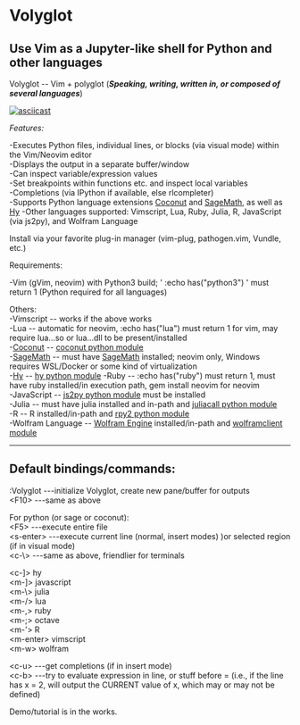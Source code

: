 # Volyglot
## Use Vim as a Jupyter-like shell for Python and other languages

Volyglot -- Vim + polyglot    \(***Speaking, writing, written in, or composed of several languages***\)

[![asciicast](https://asciinema.org/a/NI3ba7dOjtYsevfDWCm6lQwxB.svg)](https://asciinema.org/a/NI3ba7dOjtYsevfDWCm6lQwxB)

*Features:*

-Executes Python files, individual lines, or blocks (via visual mode) within the Vim/Neovim editor  
-Displays the output in a separate buffer/window  
-Can inspect variable/expression values  
-Set breakpoints within functions etc. and inspect local variables  
-Completions (via IPython if available, else rlcompleter)  
-Supports Python language extensions [Coconut](http://coconut-lang.org/) and [SageMath](https://www.sagemath.org/), as well as [Hy](https://docs.hylang.org/en/alpha/)
-Other languages supported: Vimscript, Lua, Ruby, Julia, R, JavaScript (via js2py), and Wolfram Language

Install via your favorite plug-in manager (vim-plug, pathogen.vim, Vundle, etc.)

Requirements:

-Vim (gVim, neovim) with Python3 build; ' :echo has("python3") ' must return 1 (Python required for all languages)  

Others:  
-Vimscript -- works if the above works  
-Lua -- automatic for neovim, :echo has("lua") must return 1 for vim, may require lua...so or lua...dll to be present/installed  
-[Coconut](https://coconut-lang.org/) -- [coconut python module](https://coconut.readthedocs.io/en/latest/HELP.html#installation)  
-[SageMath](https://www.sagemath.org/) -- must have [SageMath](https://doc.sagemath.org/html/en/installation/index.html) installed; neovim only, Windows requires WSL/Docker or some kind of virtualization  
-[Hy](https://hylang.org/) -- [hy python module](https://pypi.org/project/hy/)
-Ruby -- :echo has("ruby") must return 1, must have ruby installed/in execution path, gem install neovim for neovim  
-JavaScript -- [js2py python module](https://github.com/a-j-albert/Js2Py---supports-python-3.13) must be installed  
-Julia -- must have julia installed and in-path and [juliacall python module](https://github.com/JuliaPy/PythonCall.jl)  
-R -- R installed/in-path and [rpy2 python module](https://github.com/rpy2/rpy2)  
-Wolfram Language -- [Wolfram Engine](https://www.wolfram.com/engine/) installed/in-path and [wolframclient module](https://www.wolfram.com/engine/)  
  

-----------------
Default bindings/commands:
-----------------
:Volyglot   ---initialize Volyglot, create new pane/buffer for outputs  
\<F10\>     ---same as above  
  
For python (or sage or coconut):   
\<F5\>      ---execute entire file  
\<s-enter\> ---execute current line (normal, insert modes) )or selected region (if in visual mode)  
\<c-\\>     ---same as above, friendlier for terminals  
  
  

\<c-]\> hy  
\<m-]\> javascript  
\<m-\\\> julia  
\<m-/\> lua  
\<m-,> ruby  
\<m-;\> octave  
\<m-'\> R  
\<m-enter\> vimscript  
\<m-w\> wolfram  
  
\<c-u\>     ---get completions (if in insert mode)  
\<c-b\>     ---try to evaluate expression in line, or stuff before = (i.e., if the line has x = 2, will output the CURRENT value of x, which may or may not be defined)  



Demo/tutorial is in the works.
